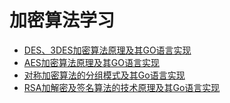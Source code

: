 # 加密算法学习

* [DES、3DES加密算法原理及其GO语言实现](des/README.md)
* [AES加密算法原理及其GO语言实现](aes/README.md)
* [对称加密算法的分组模式及其Go语言实现](blockciphermode/README.md)
* [RSA加解密及签名算法的技术原理及其Go语言实现](rsa/README.md)
